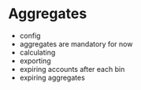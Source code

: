 # Aggregates
- config
- aggregates are mandatory for now
- calculating
- exporting
- expiring accounts after each bin
- expiring aggregates
